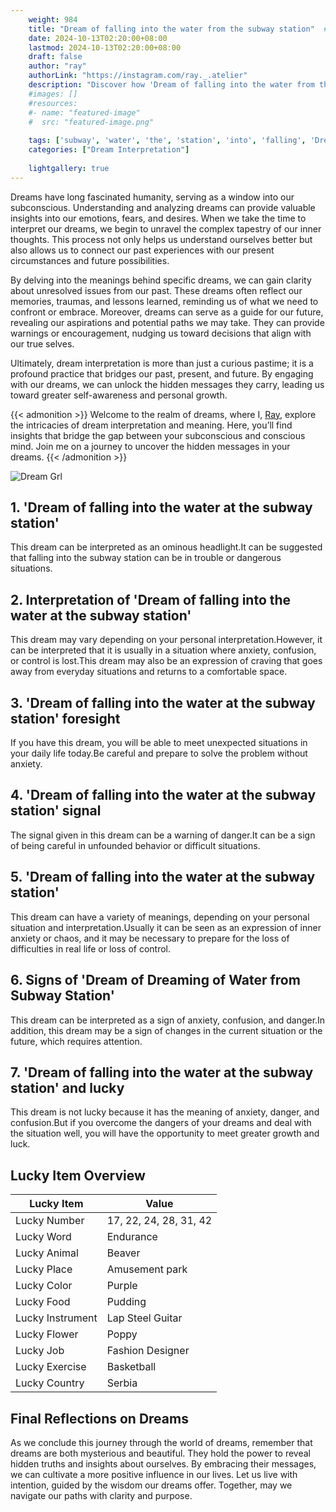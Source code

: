```yaml
---
    weight: 984
    title: "Dream of falling into the water from the subway station"  # Assuming 'title' column exists
    date: 2024-10-13T02:20:00+08:00
    lastmod: 2024-10-13T02:20:00+08:00
    draft: false
    author: "ray"
    authorLink: "https://instagram.com/ray._.atelier"
    description: "Discover how 'Dream of falling into the water from the subway station' can interpret your future and uncover its significant meanings in your life."
    #images: []
    #resources:
    #- name: "featured-image"
    #  src: "featured-image.png"
    
    tags: ['subway', 'water', 'the', 'station', 'into', 'falling', 'Dream', 'from', 'of']
    categories: ["Dream Interpretation"]
    
    lightgallery: true
---
```

    
Dreams have long fascinated humanity, serving as a window into our subconscious. Understanding and analyzing dreams can provide valuable insights into our emotions, fears, and desires. When we take the time to interpret our dreams, we begin to unravel the complex tapestry of our inner thoughts. This process not only helps us understand ourselves better but also allows us to connect our past experiences with our present circumstances and future possibilities.

By delving into the meanings behind specific dreams, we can gain clarity about unresolved issues from our past. These dreams often reflect our memories, traumas, and lessons learned, reminding us of what we need to confront or embrace. Moreover, dreams can serve as a guide for our future, revealing our aspirations and potential paths we may take. They can provide warnings or encouragement, nudging us toward decisions that align with our true selves.

Ultimately, dream interpretation is more than just a curious pastime; it is a profound practice that bridges our past, present, and future. By engaging with our dreams, we can unlock the hidden messages they carry, leading us toward greater self-awareness and personal growth.

{{< admonition >}}
Welcome to the realm of dreams, where I, [Ray](https://instagram.com/ray._.atelier), explore the intricacies of dream interpretation and meaning. Here, you’ll find insights that bridge the gap between your subconscious and conscious mind. Join me on a journey to uncover the hidden messages in your dreams.
{{< /admonition >}}

![Dream Grl](https://cdn.pixabay.com/photo/2017/11/02/03/35/gothic-2910057_1280.jpg "Dream Grl")

## 1. 'Dream of falling into the water at the subway station'
This dream can be interpreted as an ominous headlight.It can be suggested that falling into the subway station can be in trouble or dangerous situations.

## 2. Interpretation of 'Dream of falling into the water at the subway station'
This dream may vary depending on your personal interpretation.However, it can be interpreted that it is usually in a situation where anxiety, confusion, or control is lost.This dream may also be an expression of craving that goes away from everyday situations and returns to a comfortable space.

## 3. 'Dream of falling into the water at the subway station' foresight
If you have this dream, you will be able to meet unexpected situations in your daily life today.Be careful and prepare to solve the problem without anxiety.

## 4. 'Dream of falling into the water at the subway station' signal
The signal given in this dream can be a warning of danger.It can be a sign of being careful in unfounded behavior or difficult situations.

## 5. 'Dream of falling into the water at the subway station'
This dream can have a variety of meanings, depending on your personal situation and interpretation.Usually it can be seen as an expression of inner anxiety or chaos, and it may be necessary to prepare for the loss of difficulties in real life or loss of control.

## 6. Signs of 'Dream of Dreaming of Water from Subway Station'
This dream can be interpreted as a sign of anxiety, confusion, and danger.In addition, this dream may be a sign of changes in the current situation or the future, which requires attention.

## 7. 'Dream of falling into the water at the subway station' and lucky
This dream is not lucky because it has the meaning of anxiety, danger, and confusion.But if you overcome the dangers of your dreams and deal with the situation well, you will have the opportunity to meet greater growth and luck.

## Lucky Item Overview
| Lucky Item          | Value              |
|---------------|--------------------|
| Lucky Number        | 17, 22, 24, 28, 31, 42  |
| Lucky Word          | Endurance |
| Lucky Animal        | Beaver |
| Lucky Place         | Amusement park     |
| Lucky Color         | Purple     |
| Lucky Food          | Pudding      |
| Lucky Instrument    | Lap Steel Guitar |
| Lucky Flower        | Poppy    |
| Lucky Job           | Fashion Designer       |
| Lucky Exercise      | Basketball  |
| Lucky Country       | Serbia    |


##  Final Reflections on Dreams

As we conclude this journey through the world of dreams, remember that dreams are both mysterious and beautiful. They hold the power to reveal hidden truths and insights about ourselves. By embracing their messages, we can cultivate a more positive influence in our lives. Let us live with intention, guided by the wisdom our dreams offer. Together, may we navigate our paths with clarity and purpose.
